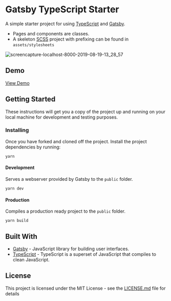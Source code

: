 # Gatsby TypeScript Starter

A simple starter project for using [TypeScript](https://www.typescriptlang.org) and [Gatsby](https://www.gatsbyjs.org/).

* Pages and components are classes.  
* A skeleton [SCSS](https://sass-lang.com/documentation/syntax) project with prefixing can be found in `assets/stylesheets`


![screencapture-localhost-8000-2019-08-19-13_28_57](https://user-images.githubusercontent.com/6104940/63265497-a53a2180-c285-11e9-9258-2eb23a787bf3.png)


## Demo
[View Demo](https://angry-hawking-dfde1a.netlify.com/)

## Getting Started

These instructions will get you a copy of the project up and running on your local machine for development and testing purposes. 


### Installing

Once you have forked and cloned off the project. 
Install the project dependencies by running:

```
yarn
```

#### Development
Serves a webserver provided by Gatsby to the `public` folder.
```
yarn dev
```

#### Production
Compiles a production ready project to the `public` folder.

```
yarn build
```

## Built With

* [Gatsby](https://reactjs.org/) - JavaScript library for building user interfaces.
* [TypeScript](https://www.typescriptlang.org) - TypeScript is a superset of JavaScript that compiles to clean JavaScript.

## License

This project is licensed under the MIT License - see the [LICENSE.md](LICENSE.md) file for details
